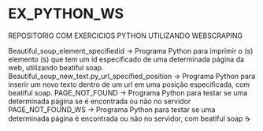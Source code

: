 # EX_PYTHON_WS
REPOSITORIO COM EXERCICIOS PYTHON UTILIZANDO WEBSCRAPING

Beautiful_soup_element_specifiedid -> Programa Python para imprimir o (s) elemento (s) que tem um id especificado de uma determinada página da web, utilizando beatiful soap.
Beautiful_soup_new_text.py_url_specified_position -> Programa Python para inserir um novo texto dentro de um url em uma posição especificada, com beatiful soap.
PAGE_NOT_FOUND -> Programa Python para testar se uma determinada página se é encontrada ou não no servidor
PAGE_NOT_FOUND_WS -> Programa Python para testar se uma determinada página é encontrada ou não no servidor, com beatiful soap
☕
